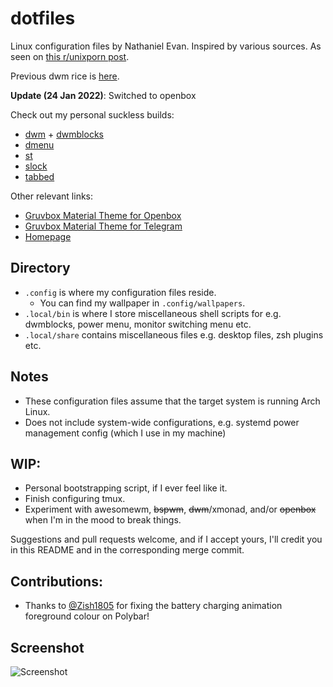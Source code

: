 # dotfiles
Linux configuration files by Nathaniel Evan. Inspired by various sources. As seen on [this r/unixporn post](https://www.reddit.com/r/unixporn/comments/wijdko/openbox_grooooooovboks_material_edition).

Previous dwm rice is [here](https://www.reddit.com/r/unixporn/comments/mewpsp/dwm_still_lovin_nord/).

**Update (24 Jan 2022)**: Switched to openbox

Check out my personal suckless builds:
* [dwm](https://github.com/nathanielevan/dwm) + [dwmblocks](https://github.com/nathanielevan/dwmblocks)
* [dmenu](https://github.com/nathanielevan/dmenu)
* [st](https://github.com/nathanielevan/st)
* [slock](https://github.com/nathanielevan/slock)
* [tabbed](https://github.com/nathanielevan/tabbed)

Other relevant links:
* [Gruvbox Material Theme for Openbox](https://github.com/nathanielevan/gruvbox-material-openbox)
* [Gruvbox Material Theme for Telegram](https://github.com/nathanielevan/gruvbox-material-telegram)
* [Homepage](https://github.com/nathanielevan/homepage)

## Directory
* `.config` is where my configuration files reside.
    + You can find my wallpaper in `.config/wallpapers`.
* `.local/bin` is where I store miscellaneous shell scripts for e.g. dwmblocks, power menu, monitor switching menu etc.
* `.local/share` contains miscellaneous files e.g. desktop files, zsh plugins etc.

## Notes
* These configuration files assume that the target system is running Arch Linux.
* Does not include system-wide configurations, e.g. systemd power management config (which I use in my machine)

## WIP:
* Personal bootstrapping script, if I ever feel like it.
* Finish configuring tmux.
* Experiment with awesomewm, ~~bspwm~~, ~~dwm~~/xmonad, and/or ~~openbox~~ when I'm in the mood to break things.

Suggestions and pull requests welcome, and if I accept yours, I'll credit you in this README and in the corresponding merge commit.

## Contributions:
* Thanks to [@Zish1805](https://github.com/Z-8Bit) for fixing the battery charging animation foreground colour on Polybar!

## Screenshot

![Screenshot](https://user-images.githubusercontent.com/9361126/183266591-7964a467-2c4b-442d-87c0-4e69fcb75fb4.png)

